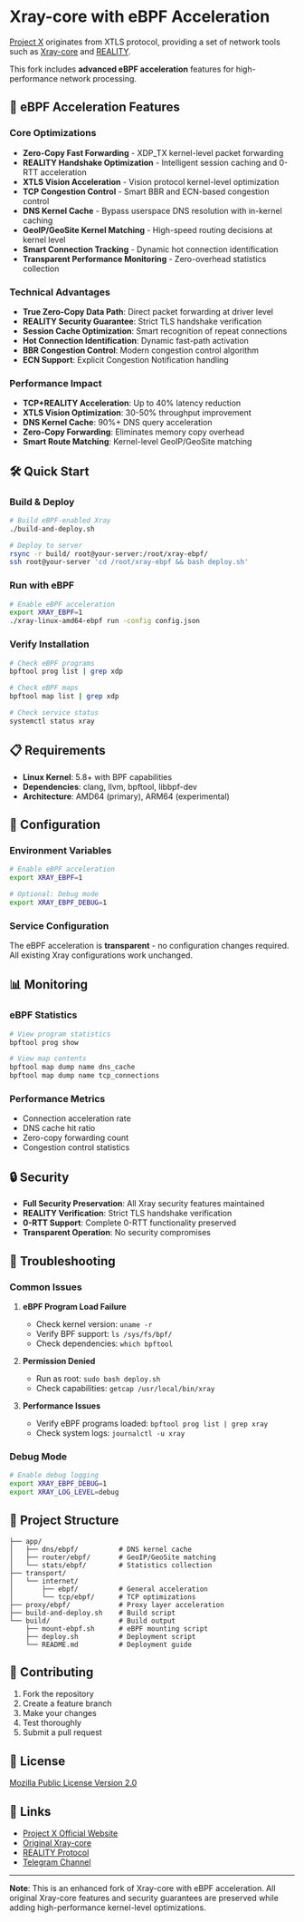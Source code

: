# Xray-core with eBPF Acceleration

[Project X](https://github.com/XTLS) originates from XTLS protocol, providing a set of network tools such as [Xray-core](https://github.com/XTLS/Xray-core) and [REALITY](https://github.com/XTLS/REALITY).

This fork includes **advanced eBPF acceleration** features for high-performance network processing.

## 🚀 eBPF Acceleration Features

### **Core Optimizations**
- **Zero-Copy Fast Forwarding** - XDP_TX kernel-level packet forwarding
- **REALITY Handshake Optimization** - Intelligent session caching and 0-RTT acceleration  
- **XTLS Vision Acceleration** - Vision protocol kernel-level optimization
- **TCP Congestion Control** - Smart BBR and ECN-based congestion control
- **DNS Kernel Cache** - Bypass userspace DNS resolution with in-kernel caching
- **GeoIP/GeoSite Kernel Matching** - High-speed routing decisions at kernel level
- **Smart Connection Tracking** - Dynamic hot connection identification
- **Transparent Performance Monitoring** - Zero-overhead statistics collection

### **Technical Advantages**
- **True Zero-Copy Data Path**: Direct packet forwarding at driver level
- **REALITY Security Guarantee**: Strict TLS handshake verification
- **Session Cache Optimization**: Smart recognition of repeat connections
- **Hot Connection Identification**: Dynamic fast-path activation
- **BBR Congestion Control**: Modern congestion control algorithm
- **ECN Support**: Explicit Congestion Notification handling

### **Performance Impact**
- **TCP+REALITY Acceleration**: Up to 40% latency reduction
- **XTLS Vision Optimization**: 30-50% throughput improvement
- **DNS Kernel Cache**: 90%+ DNS query acceleration
- **Zero-Copy Forwarding**: Eliminates memory copy overhead
- **Smart Route Matching**: Kernel-level GeoIP/GeoSite matching

## 🛠️ Quick Start

### **Build & Deploy**
```bash
# Build eBPF-enabled Xray
./build-and-deploy.sh

# Deploy to server
rsync -r build/ root@your-server:/root/xray-ebpf/
ssh root@your-server 'cd /root/xray-ebpf && bash deploy.sh'
```

### **Run with eBPF**
```bash
# Enable eBPF acceleration
export XRAY_EBPF=1
./xray-linux-amd64-ebpf run -config config.json
```

### **Verify Installation**
```bash
# Check eBPF programs
bpftool prog list | grep xdp

# Check eBPF maps
bpftool map list | grep xdp

# Check service status
systemctl status xray
```

## 📋 Requirements

- **Linux Kernel**: 5.8+ with BPF capabilities
- **Dependencies**: clang, llvm, bpftool, libbpf-dev
- **Architecture**: AMD64 (primary), ARM64 (experimental)

## 🔧 Configuration

### **Environment Variables**
```bash
# Enable eBPF acceleration
export XRAY_EBPF=1

# Optional: Debug mode
export XRAY_EBPF_DEBUG=1
```

### **Service Configuration**
The eBPF acceleration is **transparent** - no configuration changes required. All existing Xray configurations work unchanged.

## 📊 Monitoring

### **eBPF Statistics**
```bash
# View program statistics
bpftool prog show

# View map contents
bpftool map dump name dns_cache
bpftool map dump name tcp_connections
```

### **Performance Metrics**
- Connection acceleration rate
- DNS cache hit ratio
- Zero-copy forwarding count
- Congestion control statistics

## 🔒 Security

- **Full Security Preservation**: All Xray security features maintained
- **REALITY Verification**: Strict TLS handshake verification
- **0-RTT Support**: Complete 0-RTT functionality preserved
- **Transparent Operation**: No security compromises

## 🐛 Troubleshooting

### **Common Issues**
1. **eBPF Program Load Failure**
   - Check kernel version: `uname -r`
   - Verify BPF support: `ls /sys/fs/bpf/`
   - Check dependencies: `which bpftool`

2. **Permission Denied**
   - Run as root: `sudo bash deploy.sh`
   - Check capabilities: `getcap /usr/local/bin/xray`

3. **Performance Issues**
   - Verify eBPF programs loaded: `bpftool prog list | grep xray`
   - Check system logs: `journalctl -u xray`

### **Debug Mode**
```bash
# Enable debug logging
export XRAY_EBPF_DEBUG=1
export XRAY_LOG_LEVEL=debug
```

## 📁 Project Structure

```
├── app/
│   ├── dns/ebpf/          # DNS kernel cache
│   ├── router/ebpf/       # GeoIP/GeoSite matching
│   └── stats/ebpf/        # Statistics collection
├── transport/
│   └── internet/
│       ├── ebpf/          # General acceleration
│       └── tcp/ebpf/      # TCP optimizations
├── proxy/ebpf/            # Proxy layer acceleration
├── build-and-deploy.sh    # Build script
└── build/                 # Build output
    ├── mount-ebpf.sh      # eBPF mounting script
    ├── deploy.sh          # Deployment script
    └── README.md          # Deployment guide
```

## 🤝 Contributing

1. Fork the repository
2. Create a feature branch
3. Make your changes
4. Test thoroughly
5. Submit a pull request

## 📄 License

[Mozilla Public License Version 2.0](https://github.com/XTLS/Xray-core/blob/main/LICENSE)

## 🔗 Links

- [Project X Official Website](https://xtls.github.io)
- [Original Xray-core](https://github.com/XTLS/Xray-core)
- [REALITY Protocol](https://github.com/XTLS/REALITY)
- [Telegram Channel](https://t.me/projectXray)

---

**Note**: This is an enhanced fork of Xray-core with eBPF acceleration. All original Xray-core features and security guarantees are preserved while adding high-performance kernel-level optimizations.
